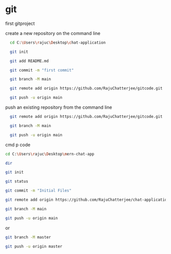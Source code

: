 # git
first gitproject

create a new repository on the command line
```bash
  cd C:\Users\rajuc\Desktop\chat-application
```
```bash
  git init
```
```bash
  git add README.md
```
```bash
  git commit -m "first commit"
```
```bash
  git branch -M main
```
```bash
  git remote add origin https://github.com/RajuChatterjee/gitcode.git
```
```bash
  git push -u origin main
```

push an existing repository from the command line
```bash
  git remote add origin https://github.com/RajuChatterjee/gitcode.git
```
```bash
  git branch -M main
```
```bash
  git push -u origin main
```
cmd p code
```bash
cd C:\Users\rajuc\Desktop\mern-chat-app
```
```bash
dir
```
```bash
git init
```
```bash
git status
```
```bash
git commit -m "Initial Files"
```
```bash
git remote add origin https://github.com/RajuChatterjee/chat-application.git
```
```bash
git branch -M main
```
```bash
git push -u origin main
```
or
```bash
git branch -M master
```
```bash
git push -u origin master
```

